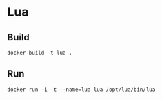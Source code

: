 # Lua

## Build

    docker build -t lua .

## Run

    docker run -i -t --name=lua lua /opt/lua/bin/lua
